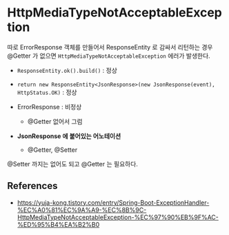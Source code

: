 # HttpMediaTypeNotAcceptableException

따로 ErrorResponse 객체를 만들어서 ResponseEntity 로 감싸서 리턴하는 경우 @Getter 가 없으면 `HttpMediaTypeNotAcceptableException` 에러가 발생한다.

- `ResponseEntity.ok().build()` : 정상
- `return new ResponseEntity<JsonResponse>(new JsonResponse(event), HttpStatus.OK)` : 정상
- ErrorResponse : 비정상
  - @Getter 없어서 그럼

- __JsonResponse 에 붙어있는 어노테이션__
  - @Getter, @Setter

@Setter 까지는 없어도 되고 @Getter 는 필요하다.

## References

- https://yuja-kong.tistory.com/entry/Spring-Boot-ExceptionHandler-%EC%A0%81%EC%9A%A9-%EC%8B%9C-HttpMediaTypeNotAcceptableException-%EC%97%90%EB%9F%AC-%ED%95%B4%EA%B2%B0
